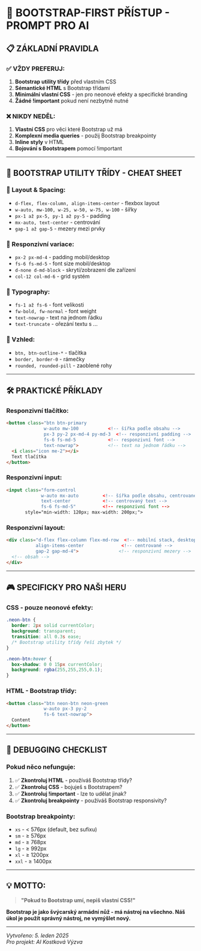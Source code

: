# 🚀 BOOTSTRAP-FIRST PŘÍSTUP - PROMPT PRO AI

## 📋 **ZÁKLADNÍ PRAVIDLA**

### ✅ **VŽDY PREFERUJ:**
1. **Bootstrap utility třídy** před vlastním CSS
2. **Sémantické HTML** s Bootstrap třídami
3. **Minimální vlastní CSS** - jen pro neonové efekty a specifické branding
4. **Žádné !important** pokud není nezbytně nutné

### ❌ **NIKDY NEDĚL:**
1. **Vlastní CSS** pro věci které Bootstrap už má
2. **Komplexní media queries** - použij Bootstrap breakpointy
3. **Inline styly** v HTML
4. **Bojování s Bootstrapem** pomocí !important

---

## 🎯 **BOOTSTRAP UTILITY TŘÍDY - CHEAT SHEET**

### **📐 Layout & Spacing:**
- `d-flex, flex-column, align-items-center` - flexbox layout
- `w-auto, mw-100, w-25, w-50, w-75, w-100` - šířky
- `px-1 až px-5, py-1 až py-5` - padding
- `mx-auto, text-center` - centrování
- `gap-1 až gap-5` - mezery mezi prvky

### **📱 Responzivní variace:**
- `px-2 px-md-4` - padding mobil/desktop
- `fs-6 fs-md-5` - font size mobil/desktop
- `d-none d-md-block` - skrytí/zobrazení dle zařízení
- `col-12 col-md-6` - grid systém

### **📝 Typography:**
- `fs-1 až fs-6` - font velikosti
- `fw-bold, fw-normal` - font weight
- `text-nowrap` - text na jednom řádku
- `text-truncate` - ořezání textu s ...

### **🎨 Vzhled:**
- `btn, btn-outline-*` - tlačítka
- `border, border-0` - rámečky
- `rounded, rounded-pill` - zaoblené rohy

---

## 🛠️ **PRAKTICKÉ PŘÍKLADY**

### **Responzivní tlačítko:**
```html
<button class="btn btn-primary 
              w-auto mw-100           <!-- šířka podle obsahu -->
              px-3 py-2 px-md-4 py-md-3  <!-- responzivní padding -->
              fs-6 fs-md-5            <!-- responzivní font -->
              text-nowrap">           <!-- text na jednom řádku -->
  <i class="icon me-2"></i>
  Text tlačítka
</button>
```

### **Responzivní input:**
```html
<input class="form-control 
             w-auto mx-auto         <!-- šířka podle obsahu, centrované -->
             text-center            <!-- centrovaný text -->
             fs-6 fs-md-5"          <!-- responzivní font -->
       style="min-width: 120px; max-width: 200px;">
```

### **Responzivní layout:**
```html
<div class="d-flex flex-column flex-md-row  <!-- mobilní stack, desktop row -->
           align-items-center              <!-- centrované -->
           gap-2 gap-md-4">               <!-- responzivní mezery -->
  <!-- obsah -->
</div>
```

---

## 🎮 **SPECIFICKY PRO NAŠI HERU**

### **CSS - pouze neonové efekty:**
```css
.neon-btn {
  border: 2px solid currentColor;
  background: transparent;
  transition: all 0.3s ease;
  /* Bootstrap utility třídy řeší zbytek */
}

.neon-btn:hover {
  box-shadow: 0 0 15px currentColor;
  background: rgba(255,255,255,0.1);
}
```

### **HTML - Bootstrap třídy:**
```html
<button class="btn neon-btn neon-green 
              w-auto px-3 py-2 
              fs-6 text-nowrap">
  Content
</button>
```

---

## 🔧 **DEBUGGING CHECKLIST**

### **Pokud něco nefunguje:**
1. ✅ **Zkontroluj HTML** - používáš Bootstrap třídy?
2. ✅ **Zkontroluj CSS** - bojuješ s Bootstrapem?
3. ✅ **Zkontroluj !important** - lze to udělat jinak?
4. ✅ **Zkontroluj breakpointy** - používáš Bootstrap responsivity?

### **Bootstrap breakpointy:**
- `xs` - < 576px (default, bez sufixu)
- `sm` - ≥ 576px
- `md` - ≥ 768px  
- `lg` - ≥ 992px
- `xl` - ≥ 1200px
- `xxl` - ≥ 1400px

---

## 💡 **MOTTO:**

> **"Pokud to Bootstrap umí, nepiš vlastní CSS!"**

**Bootstrap je jako švýcarský armádní nůž - má nástroj na všechno. Náš úkol je použít správný nástroj, ne vymýšlet nový.**

---

*Vytvořeno: 5. leden 2025*  
*Pro projekt: AI Kostková Výzva*
